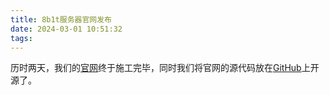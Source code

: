 ```yaml
---
title: 8b1t服务器官网发布
date: 2024-03-01 10:51:32
tags:
---
```


历时两天，我们的[官网](www.8b1t.top)终于施工完毕，同时我们将官网的源代码放在[GitHub](https://github.com/XU-Zijin/8b1t)上开源了。